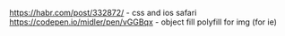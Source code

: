 https://habr.com/post/332872/ - css and ios safari<br>
https://codepen.io/midler/pen/vGGBqx - object fill polyfill for img (for ie)
